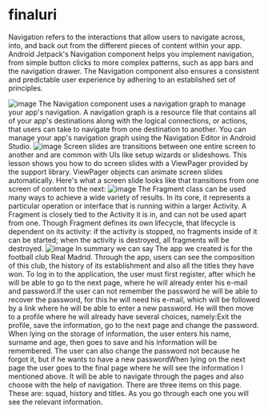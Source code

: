 # finaluri

Navigation refers to the interactions that allow users to navigate across, into, and back out from the different pieces of content within your app. Android Jetpack's Navigation component helps you implement navigation, from simple button clicks to more complex patterns, such as app bars and the navigation drawer. The Navigation component also ensures a consistent and predictable user experience by adhering to an established set of principles.

![image](https://user-images.githubusercontent.com/98016864/151825121-a2962a2c-76dc-4317-9bb4-b0f1f75f1875.png )
The Navigation component uses a navigation graph to manage your app's navigation. A navigation graph is a resource file that contains all of your app's destinations along with the logical connections, or actions, that users can take to navigate from one destination to another. You can manage your app's navigation graph using the Navigation Editor in Android Studio.
![image](https://user-images.githubusercontent.com/98016864/151827049-0509f39d-8025-49f4-aa37-262a051ad9f4.png)
Screen slides are transitions between one entire screen to another and are common with UIs like setup wizards or slideshows. This lesson shows you how to do screen slides with a ViewPager provided by the support library. ViewPager objects can animate screen slides automatically. Here's what a screen slide looks like that transitions from one screen of content to the next:
![image](https://user-images.githubusercontent.com/98016864/151828376-4617f155-c7cc-4d11-9f88-73174ad8dd60.png)
The Fragment class can be used many ways to achieve a wide variety of results. In its core, it represents a particular operation or interface that is running within a larger Activity. A Fragment is closely tied to the Activity it is in, and can not be used apart from one. Though Fragment defines its own lifecycle, that lifecycle is dependent on its activity: if the activity is stopped, no fragments inside of it can be started; when the activity is destroyed, all fragments will be destroyed.
![image](https://user-images.githubusercontent.com/98016864/151828578-ef948517-8a62-4607-bc87-ec550157859b.png)
In summary we can say The app we created is for the football club Real Madrid. Through the app, users can see the composition of this club, the history of its establishment and also all the titles they have won. To log in to the application, the user must first register, after which he will be able to go to the next page, where he will already enter his e-mail and password.If the user can not remember the password he will be able to recover the password, for this he will need his e-mail, which will be followed by a link where he will be able to enter a new password. He will then move to a profile where he will already have several choices, namely:Exit the profile, save the information, go to the next page and change the password. When lying on the storage of information, the user enters his name, surname and age, then goes to save and his information will be remembered. The user can also change the password not because he forgot it, but if he wants to have a new passwordWhen lying on the next page the user goes to the final page where he will see the information I mentioned above. It will be able to navigate through the pages and also choose with the help of navigation. There are three items on this page. These are: squad, history and titles. As you go through each one you will see the relevant information.








